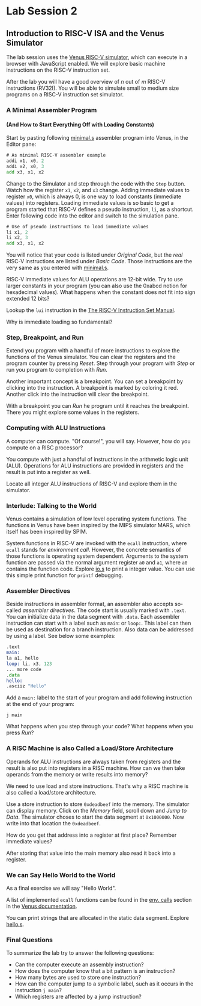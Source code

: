 # Lab Session 2

## Introduction to RISC-V ISA and the Venus Simulator

The lab session uses the [Venus RISC-V simulator](https://kvakil.github.io/venus/),
which can execute in a browser with JavaScript enabled.
We will explore basic machine instructions on the RISC-V instruction set.

After the lab you will have a good overview of _n_ out of _m_ RISC-V
instructions (RV32I).
You will be able to simulate small to medium size programs on a RISC-V
instruction set simulator.

### A Minimal Assembler Program
#### (And How to Start Everything Off with Loading Constants)

Start by pasting following [minimal.s](minimal.s) assembler program into Venus,
in the Editor pane:
```asm
# As minimal RISC-V assembler example
addi x1, x0, 2
addi x2, x0, 3
add x3, x1, x2
```
Change to the Simulator and step through the code with the `Step` button.
Watch how the register `x1`, `x2`, and `x3` change. Adding immediate values
to register `x0`, which is always 0, is one way to load constants (immediate values)
into registers. Loading immediate values is so basic to get a program started
that RISC-V defines a pseudo instruction, `li`, as a shortcut.
Enter following code into the editor and switch to the simulation pane.  
```asm
# Use of pseudo instructions to load immediate values
li x1, 2
li x2, 3
add x3, x1, x2
```

You will notice that your code is listed under _Original Code_, but the
_real_ RISC-V instructions are listed under _Basic Code_.
Those instructions are the very same as you entered with [minimal.s](minimal.s).

RISC-V immediate values for ALU operations are 12-bit wide.
Try to use larger constants in your program (you can also use the 0xabcd
notion for hexadecimal values). What happens when the constant does
not fit into sign extended 12 bits?

Lookup the `lui` instruction in the [The RISC-V Instruction Set Manual](https://riscv.org/specifications/).

Why is immediate loading so fundamental?

### Step, Breakpoint, and Run

Extend you program with a handful of more instructions to
explore the functions of the Venus simulator.
You can clear the registers and the program counter by pressing _Reset_.
Step through your program with _Step_ or run you program to completion
with _Run_.

Another important concept is a breakpoint. You can set a breakpoint by
clicking into the instruction. A breakpoint is marked by coloring it red.
Another click into the instruction will clear the breakpoint.

With a breakpoint you can _Run_ he program until it reaches the breakpoint.
There you might explore some values in the registers.

### Computing with ALU Instructions

A computer can compute. "Of course!", you will say.
However, how do you compute on a RISC processor?

You compute with just a handful of instructions in the arithmetic logic unit (ALU).
Operations for ALU instructions are provided in registers and
the result is put into a register as well.

Locate all integer ALU instructions of RISC-V and explore them in the
simulator.

### Interlude: Talking to the World

Venus contains a simulation of low level operating system functions.
The functions in Venus have been inspired by the MIPS simulator MARS,
which itself has been inspired by SPIM.

System functions in RISC-V are invoked with the `ecall` instruction,
where `ecall` stands for _environment call_.
However, the concrete semantics of those functions is operating system
dependent.
Arguments to the system function are passed via the normal argument
register `a0` and `a1`, where `a0` contains the function code.
Explore [io.s](io.s) to print a integer value.
You can use this simple print function for `printf` debugging.

### Assembler Directives

Beside instructions in assembler format, an assembler also accepts
so-called _assembler directives_. The code start is usually marked
with `.text`. You can initialize data in the data segment with `.data`.
Each assembler instruction can start with a label such as
`main`: or `loop:`.
This label can then be used as destination for a branch instruction.
Also data can be addressed by using a label. See below some examples:

```asm
.text
main:
la a1, hello
loop: li, x3, 123
... more code
.data
hello:
.asciiz "Hello"
```

Add a `main:` label to the start of your program and add following
instruction at the end of your program:

```
j main
```

What happens when you step through your code? What happens when
you press _Run_?

### A RISC Machine is also Called a Load/Store Architecture

Operands for ALU instructions are always taken from registers and
the result is also put into registers in a RISC machine.
How can we then take operands from the memory or write results
into memory?

We need to use load and store instructions. That's why a RISC machine
is also called a load/store architecture.

Use a store instruction to store `0xdeadbeef` into the memory.
The simulator can display memory. Click on the _Memory_ field,
scroll down and _Jump to_ _Data_. The simulator choses to start
the data segment at `0x1000000`. Now write into that location
the `0xdeadbeef`.

How do you get that address into a register at first place?
Remember immediate values?

After storing that value into the main memory also read it back
into a register.

### We can Say Hello World to the World

As a final exercise we will say "Hello World".

A list of implemented `ecall` functions can be found in the
[env. calls](https://github.com/kvakil/venus/wiki/Environmental-Calls)
section in the
[Venus documentation](https://github.com/kvakil/venus/wiki).

You can print strings that are allocated in the static data segment.
Explore [hello.s](hello.s).

### Final Questions

To summarize the lab try to answer the following questions:

* Can the computer execute an assembly instruction? 
* How does the computer know that a bit pattern is an instruction?
* How many bytes are used to store one instruction? 
* How can the computer jump to a symbolic label, such as it
occurs in the instruction `j main`? 
* Which registers are affected by a jump instruction?
 
  





